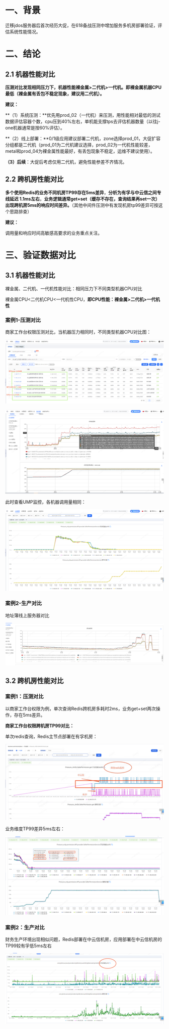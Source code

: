 # 一、背景

迁移jdos服务器后首次经历大促，在618备战压测中增加服务多机房部署验证，评估系统性能情况。

# 二、结论

## **2.1 机器性能对比**

**压测对比发现相同压力下，机器性能裸金属>二代机>一代机。即裸金属机器CPU最低（裸金属有丢包不稳定现象，建议用二代机）。**

**建议：**

**（1）系统压测：**优先用prod_02（一代机）来压测，用性能相对最低的测试数据评估容器个数，cpu压到40%左右，单机能支撑tps去评估机器数量（以往j-one机器通常是按60%评估）。

**（2）线上部署：**0/1级应用建议部署二代机，zone选择prod_01，大促扩容分组都是二代机（prod_01为二代机建议选择，prod_02为一代机性能较差，metal和prod_04为裸金属性能最好，有丢包现象不稳定，运维不建议使用）。

**（3）后续**：大促后考虑仅用二代机，避免性能参差不齐情况。



## **2.2 跨机房性能对比**

**多个使用Redis的业务不同机房TP99存在5ms差异**，**分析为有孚与中云信之间专线延迟 1.1ms左右**，**业务逻辑通常get+set（缓存不存在，查询结果再set一次）出现跨机房5ms的响应时间差异。**（其他中间件压测中有发现机房tp99差异可按这个思路排查）

**建议：**

调用量和响应时间高敏感高要求的业务重点关注。

# 三、验证数据对比

## **3.1 机器性能对比**

裸金属、二代机、一代机性能对比：相同压力下不同类型机器CPU对比

裸金属CPU<二代机CPU<一代机性CPU，**即CPU性能：裸金属>二代机>一代机性**

### 案例1-压测对比

商家工作台权限压测对比，当机器压力相同时，不同类型机器CPU对比图：

![link](./迁移JDOS机器&机房性能验证.assets/link-1698200605501-1.png)

![link-1684750529659-3](./迁移JDOS机器&机房性能验证.assets/link-1684750529659-3-1698200635331-3.png)

此时查看UMP监控，各机器调用量相同：

![link-1684750544431-6](./迁移JDOS机器&机房性能验证.assets/link-1684750544431-6-1698200656950-5.png)

### 案例2-生产对比

地址簿线上服务器对比

![link-1684750594822-9](./迁移JDOS机器&机房性能验证.assets/link-1684750594822-9-1698200668044-7.png)

## **3.2 跨机房性能对比**

### 案例1：压测对比

以商家工作台权限为例，单次查询Redis跨机房多耗时2ms，业务get+set两次操作，存在5ms差异。

**商家工作台权限跨机房TP99对比：**

单次redis查询，Redis主节点部署在有孚机房：

![link-1684750609854-12](./迁移JDOS机器&机房性能验证.assets/link-1684750609854-12-1698200682462-9.png)

业务维度TP99差异5ms左右：

![link-1684750624805-15](./迁移JDOS机器&机房性能验证.assets/link-1684750624805-15-1698200693249-11.png)

### 案例2：生产对比

财务生产环境出现相似问题，Redis部署在中云信机房，应用部署在中云信机房的TP99较有孚低5ms左右

![link-1684750642107-18](./迁移JDOS机器&机房性能验证.assets/link-1684750642107-18-1698200714768-14.png)